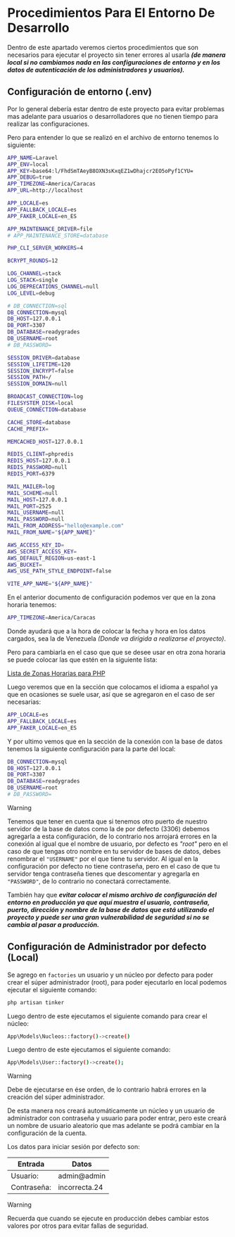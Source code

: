 # Procedimientos Para El Entorno De Desarrollo
Dentro de este apartado veremos ciertos procedimientos que son necesarios para ejecutar el proyecto sin tener errores al usarla __*(de manera local si no cambiamos nada en las configuraciones de entorno y en los datos de autenticación de los administradores y usuarios).*__ 

## Configuración de entorno (.env)
Por lo general debería estar dentro de este proyecto para evitar problemas mas adelante para usuarios o desarrolladores que no tienen tiempo para realizar las configuraciones.

Pero para entender lo que se realizó en el archivo de entorno tenemos lo siguiente:

```sh
APP_NAME=Laravel
APP_ENV=local
APP_KEY=base64:l/FhdSmTAeyB8OXN3sKxqEZ1wDhajcr2EO5oPyf1CYU=
APP_DEBUG=true
APP_TIMEZONE=America/Caracas
APP_URL=http://localhost

APP_LOCALE=es
APP_FALLBACK_LOCALE=es
APP_FAKER_LOCALE=en_ES

APP_MAINTENANCE_DRIVER=file
# APP_MAINTENANCE_STORE=database

PHP_CLI_SERVER_WORKERS=4

BCRYPT_ROUNDS=12

LOG_CHANNEL=stack
LOG_STACK=single
LOG_DEPRECATIONS_CHANNEL=null
LOG_LEVEL=debug

# DB_CONNECTION=sql
DB_CONNECTION=mysql
DB_HOST=127.0.0.1
DB_PORT=3307
DB_DATABASE=readygrades
DB_USERNAME=root
# DB_PASSWORD=

SESSION_DRIVER=database
SESSION_LIFETIME=120
SESSION_ENCRYPT=false
SESSION_PATH=/
SESSION_DOMAIN=null

BROADCAST_CONNECTION=log
FILESYSTEM_DISK=local
QUEUE_CONNECTION=database

CACHE_STORE=database
CACHE_PREFIX=

MEMCACHED_HOST=127.0.0.1

REDIS_CLIENT=phpredis
REDIS_HOST=127.0.0.1
REDIS_PASSWORD=null
REDIS_PORT=6379

MAIL_MAILER=log
MAIL_SCHEME=null
MAIL_HOST=127.0.0.1
MAIL_PORT=2525
MAIL_USERNAME=null
MAIL_PASSWORD=null
MAIL_FROM_ADDRESS="hello@example.com"
MAIL_FROM_NAME="${APP_NAME}"

AWS_ACCESS_KEY_ID=
AWS_SECRET_ACCESS_KEY=
AWS_DEFAULT_REGION=us-east-1
AWS_BUCKET=
AWS_USE_PATH_STYLE_ENDPOINT=false

VITE_APP_NAME="${APP_NAME}"
```

En el anterior documento de configuración podemos ver que en la zona horaria tenemos:

```sh
APP_TIMEZONE=America/Caracas
```

Donde ayudará que a la hora de colocar la fecha y hora en los datos cargados, sea la de Venezuela *(Donde va dirigida a realizarse el proyecto)*.

Pero para cambiarla en el caso que que se desee usar en otra zona horaria se puede colocar las que estén en la siguiente lista:

[Lista de Zonas Horarias para PHP](https://www.php.net/manual/es/timezones.php)

Luego veremos que en la sección que colocamos el idioma a español ya que en ocasiones se suele usar, así que se agregaron en el caso de ser necesarias:
```sh
APP_LOCALE=es
APP_FALLBACK_LOCALE=es
APP_FAKER_LOCALE=en_ES
```

Y por ultimo vemos que en la sección de la conexión con la base de datos tenemos la siguiente configuración para la parte del local:
```sh
DB_CONNECTION=mysql
DB_HOST=127.0.0.1
DB_PORT=3307
DB_DATABASE=readygrades
DB_USERNAME=root
# DB_PASSWORD=
```
 
>[!Warning]
>Tenemos que tener en cuenta que si tenemos otro puerto de nuestro servidor de la base de datos como la de por defecto (3306) debemos agregarla a esta configuración, de lo contrario nos arrojará errores en la conexión al igual que el nombre de usuario, por defecto es *"root"* pero en el caso de que tengas otro nombre en tu servidor de bases de datos, debes renombrar el `"USERNAME"` por el que tiene tu servidor. Al igual en la configuración por defecto no tiene contraseña, pero en el caso de que tu servidor tenga contraseña tienes que descomentar y agregarla en `"PASSWORD"`, de lo contrario no conectará correctamente.
>
>También hay que __*evitar colocar el mismo archivo de configuración del entorno en producción ya que aquí muestra el usuario, contraseña, puerto, dirección y nombre de la base de datos que está utilizando el proyecto y puede ser una gran vulnerabilidad de seguridad si no se cambia al pasar a producción.*__

## Configuración de Administrador por defecto (Local)
Se agrego en `factories` un usuario y un núcleo por defecto para poder crear el súper administrador (root), para poder ejecutarlo en local podemos ejecutar el siguiente comando:

```sh
php artisan tinker
```

Luego dentro de este ejecutamos el siguiente comando para crear el núcleo:

```sh
App\Models\Nucleos::factory()->create()
```

Luego dentro de este ejecutamos el siguiente comando:

```sh
App\Models\User::factory()->create();
```

>[!Warning]
>Debe de ejecutarse en ése orden, de lo contrario habrá errores en la creación del súper administrador.

De esta manera nos creará automáticamente un núcleo y un usuario de administrador con contraseña y usuario para poder entrar, pero este creará un nombre de usuario aleatorio que mas adelante se podrá cambiar en la configuración de la cuenta.

Los datos para iniciar sesión por defecto son:

|Entrada|Datos|
|---|---|
|Usuario:|admin@admin|
|Contraseña:|incorrecta.24|

>[!Warning]
>Recuerda que cuando se ejecute en producción debes cambiar estos valores por otros para evitar fallas de seguridad.

